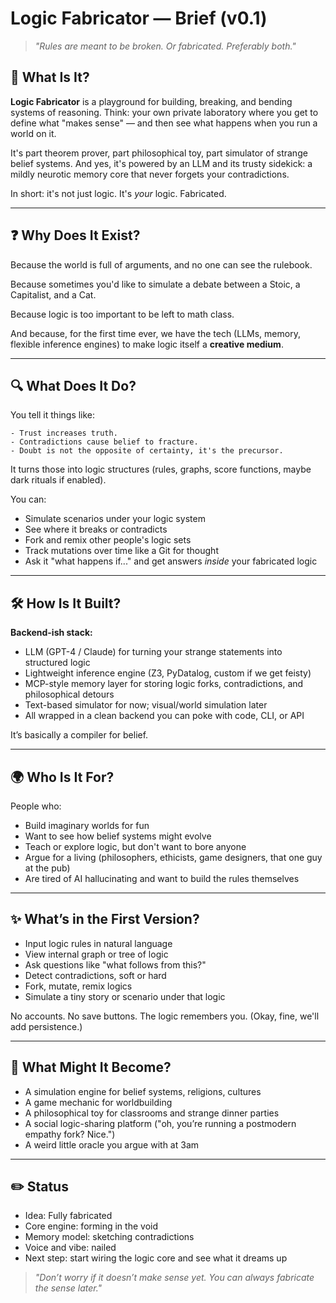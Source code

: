 # Logic Fabricator — Brief (v0.1)

> *"Rules are meant to be broken. Or fabricated. Preferably both."*

## 🧠 What Is It?

**Logic Fabricator** is a playground for building, breaking, and bending systems of reasoning. Think: your own private laboratory where you get to define what "makes sense" — and then see what happens when you run a world on it.

It's part theorem prover, part philosophical toy, part simulator of strange belief systems. And yes, it's powered by an LLM and its trusty sidekick: a mildly neurotic memory core that never forgets your contradictions.

In short: it's not just logic. It's *your* logic. Fabricated.

---

## ❓ Why Does It Exist?

Because the world is full of arguments, and no one can see the rulebook.

Because sometimes you'd like to simulate a debate between a Stoic, a Capitalist, and a Cat.

Because logic is too important to be left to math class.

And because, for the first time ever, we have the tech (LLMs, memory, flexible inference engines) to make logic itself a **creative medium**.

---

## 🔍 What Does It Do?

You tell it things like:

```text
- Trust increases truth.
- Contradictions cause belief to fracture.
- Doubt is not the opposite of certainty, it's the precursor.
```

It turns those into logic structures (rules, graphs, score functions, maybe dark rituals if enabled).

You can:

- Simulate scenarios under your logic system
- See where it breaks or contradicts
- Fork and remix other people's logic sets
- Track mutations over time like a Git for thought
- Ask it "what happens if..." and get answers *inside* your fabricated logic

---

## 🛠️ How Is It Built?

**Backend-ish stack:**

- LLM (GPT-4 / Claude) for turning your strange statements into structured logic
- Lightweight inference engine (Z3, PyDatalog, custom if we get feisty)
- MCP-style memory layer for storing logic forks, contradictions, and philosophical detours
- Text-based simulator for now; visual/world simulation later
- All wrapped in a clean backend you can poke with code, CLI, or API

It’s basically a compiler for belief.

---

## 🌍 Who Is It For?

People who:

- Build imaginary worlds for fun
- Want to see how belief systems might evolve
- Teach or explore logic, but don't want to bore anyone
- Argue for a living (philosophers, ethicists, game designers, that one guy at the pub)
- Are tired of AI hallucinating and want to build the rules themselves

---

## ✨ What’s in the First Version?

- Input logic rules in natural language
- View internal graph or tree of logic
- Ask questions like "what follows from this?"
- Detect contradictions, soft or hard
- Fork, mutate, remix logics
- Simulate a tiny story or scenario under that logic

No accounts. No save buttons. The logic remembers you. (Okay, fine, we'll add persistence.)

---

## 🌱 What Might It Become?

- A simulation engine for belief systems, religions, cultures
- A game mechanic for worldbuilding
- A philosophical toy for classrooms and strange dinner parties
- A social logic-sharing platform ("oh, you’re running a postmodern empathy fork? Nice.")
- A weird little oracle you argue with at 3am

---

## ✏️ Status

- Idea: Fully fabricated
- Core engine: forming in the void
- Memory model: sketching contradictions
- Voice and vibe: nailed
- Next step: start wiring the logic core and see what it dreams up

> *"Don’t worry if it doesn’t make sense yet. You can always fabricate the sense later."*

